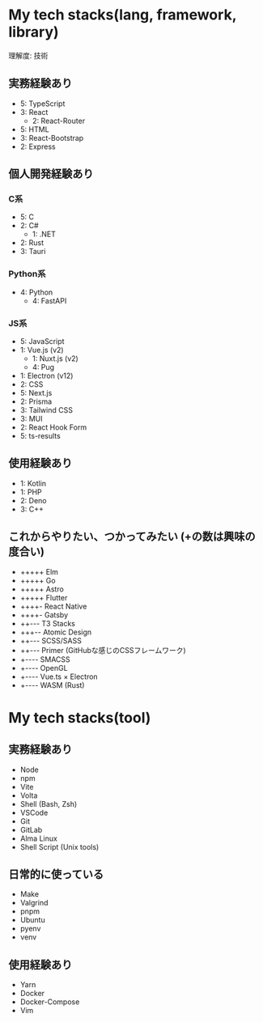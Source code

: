 # My tech stacks(lang, framework, library)
理解度: 技術 
## 実務経験あり
- 5: TypeScript 
- 3: React
  - 2: React-Router
- 5: HTML
- 3: React-Bootstrap
- 2: Express
## 個人開発経験あり
### C系
- 5: C
- 2: C#
  - 1: .NET
- 2: Rust
- 3: Tauri
### Python系
- 4: Python
  - 4: FastAPI
### JS系
- 5: JavaScript
- 1: Vue.js (v2)
  - 1: Nuxt.js (v2)
  - 4: Pug
- 1: Electron (v12)
- 2: CSS
- 5: Next.js
- 2: Prisma
- 3: Tailwind CSS
- 3: MUI
- 2: React Hook Form
- 5: ts-results
## 使用経験あり
- 1: Kotlin
- 1: PHP
- 2: Deno
- 3: C++
## これからやりたい、つかってみたい (+の数は興味の度合い)
- +++++ Elm
- +++++ Go
- +++++ Astro 
- +++++ Flutter 
- ++++- React Native 
- ++++- Gatsby 
- ++--- T3 Stacks 
- +++-- Atomic Design 
- ++--- SCSS/SASS 
- ++--- Primer (GitHubな感じのCSSフレームワーク) 
- +---- SMACSS 
- +---- OpenGL 
- +---- Vue.ts × Electron 
- +---- WASM (Rust) 

# My tech stacks(tool)
## 実務経験あり
- Node
- npm
- Vite
- Volta
- Shell (Bash, Zsh)
- VSCode
- Git
- GitLab
- Alma Linux
- Shell Script (Unix tools)
## 日常的に使っている
- Make
- Valgrind
- pnpm
- Ubuntu
- pyenv
- venv
## 使用経験あり
- Yarn
- Docker
- Docker-Compose
- Vim
